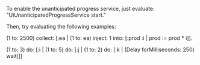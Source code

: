 To enable the unanticipated progress service, just evaluate: "UiUnanticipatedProgressService start."

Then, try evaluating the following examples:

(1 to: 2500) collect: [:ea |
	(1 to: ea) inject: 1 into: [:prod :i |
		prod := prod * i]].

(1 to: 3) do: [:i |
	(1 to: 5) do: [:j |
		(1 to: 2) do: [:k |
			(Delay forMilliseconds: 250) wait]]]